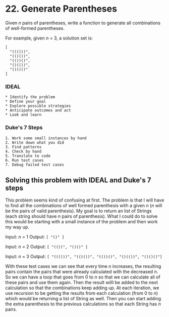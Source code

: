 # 22. Generate Parentheses
Given *n* pairs of parentheses, write a function to generate all combinations of well-formed parentheses.

For example, given *n* = 3, a solution set is:
```
[
  "((()))",
  "(()())",
  "(())()",
  "()(())",
  "()()()"
]
```

### IDEAL
```
* Identify the problem
* Define your goal
* Explore possible strategies
* Anticipate outcomes and act
* Look and learn
```

### Duke's 7 Steps
```
1. Work some small instances by hand
2. Write down what you did
3. Find patterns
4. Check by hand
5. Translate to code
6. Run test cases
7. Debug failed test cases
```

## Solving this problem with IDEAL and Duke's 7 steps
This problem seems kind of confusing at first. The problem is that I will have to find all the combinations of well formed parenthesis with a given *n* (*n* will be the pairs of valid parenthesis). My goal is to return an list of Strings (each string should have *n* pairs of parenthesis).
What I could do to solve this would be starting with a small instance of the problem and then work my way up.

Input: *n* = 1
Output:
`[ "()" ]` 

Input: *n* = 2
Output: 
`[ "(())", "()()" ]`

Input: *n* = 3
Output:
`[ "((()))", "(()())", "(())()", "()(())", "()()()"]`

With these test cases we can see that every time *n* increases, the resulting pairs contain the pairs that were already calculated with the decreased *n*. So we can have a loop that goes from 0 to *n* so that we can calculate all of these pairs and use them again. Then the result willl be added to the next calculation so that the combinations keep adding up. At each iteration, we use recursion to be getting the results from each calculation (from 0 to *n*) which would be returning a list of String as well. Then you can start adding the extra parenthesis to the previous calculations so that each String has *n* pairs.